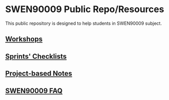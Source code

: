 # SWEN90009 Public Repo/Resources

This public repository is designed to help students in SWEN90009 subject.


## [Workshops](https://github.com/SWEN90009-2022/swen90009-2022-resources/tree/main/workshop_material)

## [Sprints' Checklists](https://github.com/SWEN90009-2022/swen90009-2022-resources/tree/main/checklists)

## [Project-based Notes](https://cis-projects.github.io/project_based_course_notes/chapter_0/introduction.html)

## [SWEN90009 FAQ](https://wiggly-turnip-06b.notion.site/31ce10d52fd448258e5de1c29f4abb4e?v=acad4a40b114413b891fa94c4e1f85ef)

